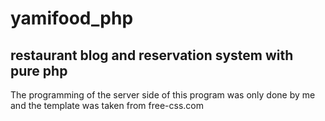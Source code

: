# yamifood_php
## restaurant blog and reservation system with pure php
The programming of the server side of this program was only done by me and the template was taken from free-css.com
